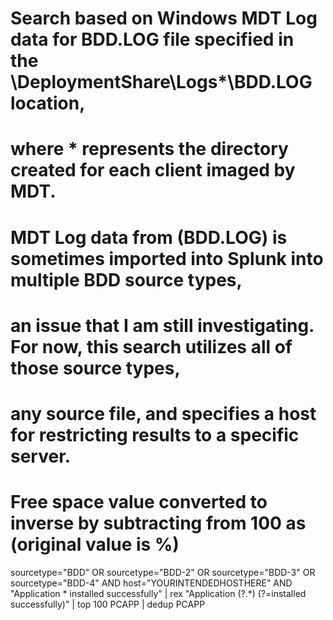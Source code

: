 # Search based on Windows MDT Log data for BDD.LOG file specified in the \DeploymentShare\Logs\*\BDD.LOG location, 
# where * represents the directory created for each client imaged by MDT.

# MDT Log data from (BDD.LOG) is sometimes imported into Splunk into multiple BDD source types, 
# an issue that I am still investigating. For now, this search utilizes all of those source types, 
# any source file, and specifies a host for restricting results to a specific server.
#
# 
# Free space value converted to inverse by subtracting from 100 as (original value is %)


sourcetype="BDD" OR sourcetype="BDD-2" OR sourcetype="BDD-3" OR sourcetype="BDD-4" AND host="YOURINTENDEDHOSTHERE" AND "Application * installed successfully" | rex "Application (?<PCAPP>.*) (?=installed successfully)" | top 100 PCAPP | dedup PCAPP